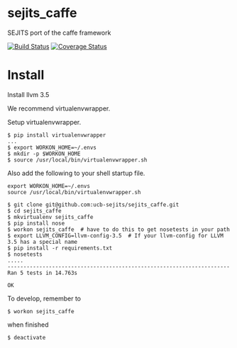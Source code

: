 # sejits_caffe
SEJITS port of the caffe framework

[![Build Status](https://travis-ci.org/ucb-sejits/sejits_caffe.svg)](https://travis-ci.org/ucb-sejits/sejits_caffe)
[![Coverage Status](https://coveralls.io/repos/ucb-sejits/sejits_caffe/badge.svg?branch=master)](https://coveralls.io/r/ucb-sejits/sejits_caffe?branch=master)


# Install
Install llvm 3.5

We recommend virtualenvwrapper.

Setup virtualenvwrapper.
```shell
$ pip install virtualenvwrapper
...
$ export WORKON_HOME=~/.envs
$ mkdir -p $WORKON_HOME
$ source /usr/local/bin/virtualenvwrapper.sh
```

Also add the following to your shell startup file.
```shell
export WORKON_HOME=~/.envs
source /usr/local/bin/virtualenvwrapper.sh
```

```shell
$ git clone git@github.com:ucb-sejits/sejits_caffe.git
$ cd sejits_caffe
$ mkvirtualenv sejits_caffe
$ pip install nose
$ workon sejits_caffe  # have to do this to get nosetests in your path
$ export LLVM_CONFIG=llvm-config-3.5  # If your llvm-config for LLVM 3.5 has a special name
$ pip install -r requirements.txt
$ nosetests
.....
----------------------------------------------------------------------
Ran 5 tests in 14.763s

OK
```

To develop, remember to
```shell
$ workon sejits_caffe
```

when finished
```shell
$ deactivate
```
